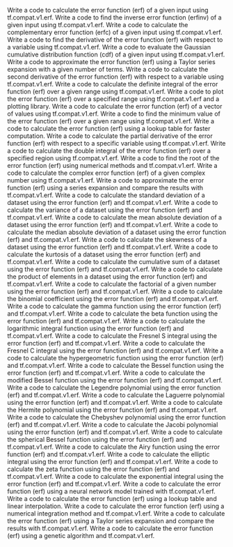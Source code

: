 Write a code to calculate the error function (erf) of a given input using tf.compat.v1.erf.
Write a code to find the inverse error function (erfinv) of a given input using tf.compat.v1.erf.
Write a code to calculate the complementary error function (erfc) of a given input using tf.compat.v1.erf.
Write a code to find the derivative of the error function (erf) with respect to a variable using tf.compat.v1.erf.
Write a code to evaluate the Gaussian cumulative distribution function (cdf) of a given input using tf.compat.v1.erf.
Write a code to approximate the error function (erf) using a Taylor series expansion with a given number of terms.
Write a code to calculate the second derivative of the error function (erf) with respect to a variable using tf.compat.v1.erf.
Write a code to calculate the definite integral of the error function (erf) over a given range using tf.compat.v1.erf.
Write a code to plot the error function (erf) over a specified range using tf.compat.v1.erf and a plotting library.
Write a code to calculate the error function (erf) of a vector of values using tf.compat.v1.erf.
Write a code to find the minimum value of the error function (erf) over a given range using tf.compat.v1.erf.
Write a code to calculate the error function (erf) using a lookup table for faster computation.
Write a code to calculate the partial derivative of the error function (erf) with respect to a specific variable using tf.compat.v1.erf.
Write a code to calculate the double integral of the error function (erf) over a specified region using tf.compat.v1.erf.
Write a code to find the root of the error function (erf) using numerical methods and tf.compat.v1.erf.
Write a code to calculate the complex error function (erf) of a given complex number using tf.compat.v1.erf.
Write a code to approximate the error function (erf) using a series expansion and compare the results with tf.compat.v1.erf.
Write a code to calculate the standard deviation of a dataset using the error function (erf) and tf.compat.v1.erf.
Write a code to calculate the variance of a dataset using the error function (erf) and tf.compat.v1.erf.
Write a code to calculate the mean absolute deviation of a dataset using the error function (erf) and tf.compat.v1.erf.
Write a code to calculate the median absolute deviation of a dataset using the error function (erf) and tf.compat.v1.erf.
Write a code to calculate the skewness of a dataset using the error function (erf) and tf.compat.v1.erf.
Write a code to calculate the kurtosis of a dataset using the error function (erf) and tf.compat.v1.erf.
Write a code to calculate the cumulative sum of a dataset using the error function (erf) and tf.compat.v1.erf.
Write a code to calculate the product of elements in a dataset using the error function (erf) and tf.compat.v1.erf.
Write a code to calculate the factorial of a given number using the error function (erf) and tf.compat.v1.erf.
Write a code to calculate the binomial coefficient using the error function (erf) and tf.compat.v1.erf.
Write a code to calculate the gamma function using the error function (erf) and tf.compat.v1.erf.
Write a code to calculate the beta function using the error function (erf) and tf.compat.v1.erf.
Write a code to calculate the logarithmic integral function using the error function (erf) and tf.compat.v1.erf.
Write a code to calculate the Fresnel S integral using the error function (erf) and tf.compat.v1.erf.
Write a code to calculate the Fresnel C integral using the error function (erf) and tf.compat.v1.erf.
Write a code to calculate the hypergeometric function using the error function (erf) and tf.compat.v1.erf.
Write a code to calculate the Bessel function using the error function (erf) and tf.compat.v1.erf.
Write a code to calculate the modified Bessel function using the error function (erf) and tf.compat.v1.erf.
Write a code to calculate the Legendre polynomial using the error function (erf) and tf.compat.v1.erf.
Write a code to calculate the Laguerre polynomial using the error function (erf) and tf.compat.v1.erf.
Write a code to calculate the Hermite polynomial using the error function (erf) and tf.compat.v1.erf.
Write a code to calculate the Chebyshev polynomial using the error function (erf) and tf.compat.v1.erf.
Write a code to calculate the Jacobi polynomial using the error function (erf) and tf.compat.v1.erf.
Write a code to calculate the spherical Bessel function using the error function (erf) and tf.compat.v1.erf.
Write a code to calculate the Airy function using the error function (erf) and tf.compat.v1.erf.
Write a code to calculate the elliptic integral using the error function (erf) and tf.compat.v1.erf.
Write a code to calculate the zeta function using the error function (erf) and tf.compat.v1.erf.
Write a code to calculate the exponential integral using the error function (erf) and tf.compat.v1.erf.
Write a code to calculate the error function (erf) using a neural network model trained with tf.compat.v1.erf.
Write a code to calculate the error function (erf) using a lookup table and linear interpolation.
Write a code to calculate the error function (erf) using a numerical integration method and tf.compat.v1.erf.
Write a code to calculate the error function (erf) using a Taylor series expansion and compare the results with tf.compat.v1.erf.
Write a code to calculate the error function (erf) using a genetic algorithm and tf.compat.v1.erf.
